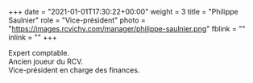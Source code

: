 +++
date = "2021-01-01T17:30:22+00:00"
weight = 3
title = "Philippe Saulnier"
role = "Vice-président"
photo = "https://images.rcvichy.com/manager/philippe-saulnier.png"
fblink = ""
inlink = ""
+++

Expert comptable.  
Ancien joueur du RCV.  
Vice-président en charge des finances.

